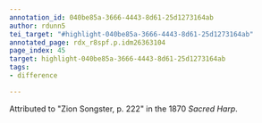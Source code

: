 ```yaml
---
annotation_id: 040be85a-3666-4443-8d61-25d1273164ab
author: rdunn5
tei_target: "#highlight-040be85a-3666-4443-8d61-25d1273164ab"
annotated_page: rdx_r8spf.p.idm26363104
page_index: 45
target: highlight-040be85a-3666-4443-8d61-25d1273164ab
tags:
- difference

---
```

Attributed to "Zion Songster, p. 222" in the 1870 *Sacred Harp*.